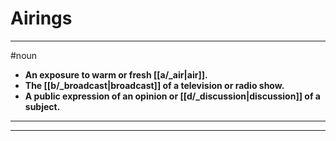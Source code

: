 # Airings
---
#noun
- **An exposure to warm or fresh [[a/_air|air]].**
- **The [[b/_broadcast|broadcast]] of a television or radio show.**
- **A public expression of an opinion or [[d/_discussion|discussion]] of a subject.**
---
---
